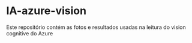 # IA-azure-vision
Este repositório contém as fotos e resultados usadas na leitura do vision cognitive do Azure
